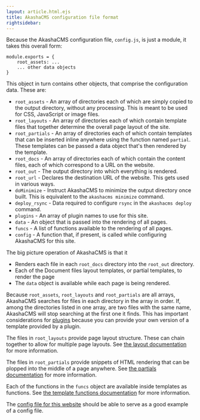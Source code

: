 ```yaml
---
layout: article.html.ejs
title: AkashaCMS configuration file format
rightsidebar:
---
```


Because the AkashaCMS configuration file, `config.js`, is just a module, it takes this overall form:

    module.exports = {
        root_assets: ...
        ... other data objects
    }

This object in turn contains other objects, that comprise the configuration data.  These are:

* `root_assets` - An array of directories each of which are simply copied to the output directory, without any processing.  This is meant to be used for CSS, JavaScript or image files.
* `root_layouts` - An array of directories each of which contain template files that together determine the overall page layout of the site.
* `root_partials` - An array of directories each of which contain templates that can be inserted inline anywhere using the function named `partial`.  These templates can be passed a data object that's then rendered by the template.
* `root_docs` - An array of directories each of which contain the content files, each of which correspond to a URL on the website.
* `root_out` - The output directory into which everything is rendered.
* `root_url` - Declares the destination URL of the website.  This gets used in various ways.
* `doMinimize` - Instruct AkashaCMS to minimize the output directory once built.  This is equivalent to the `akashacms minimize` command.
* `deploy_rsync` - Data required to configure `rsync` in the `akashacms deploy` command.
* `plugins` - An array of plugin names to use for this site.
* `data` - An object that is passed into the rendering of all pages.
* `funcs` - A list of functions available to the rendering of all pages.
* `config` - A function that, if present, is called while configuring AkashaCMS for this site.

The big picture operation of AkashaCMS is that it

* Renders each file in each `root_docs` directory into the `root_out` directory.
* Each of the Document files layout templates, or partial templates, to render the page
* The `data` object is available while each page is being rendered.

Because `root_assets`, `root_layouts` and `root_partials` are all arrays, AkashaCMS searches for files in each directory in the array in order.  If, among the directories listed in one array, are two files with the same name, AkashaCMS will stop searching at the first one it finds. This has important considerations for [plugins](ab-plugins.html) because you can provide your own version of a template provided by a plugin.

The files in `root_layouts` provide page layout structure.  These can chain together to allow for multiple page layouts.  See [the layout documentation](../layout/index.html) for more information.

The files in `root_partials` provide snippets of HTML rendering that can be plopped into the middle of a page anywhere.  See [the partials documentation](../layout/partials.html) for more information.

Each of the functions in the `funcs` object are available inside templates as functions.  See [the template functions documentation](../layout/template-functions.html) for more information.

The [config file for this website](https://github.com/robogeek/akashacms-website/blob/master/config.js) should be able to serve as a good example of a config file.
